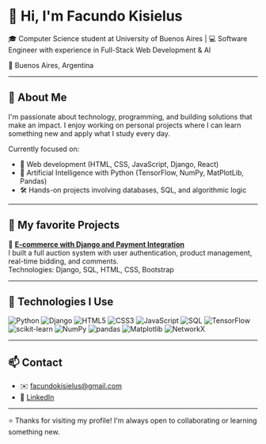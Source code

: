 # 👋 Hi, I'm Facundo Kisielus

🎓 Computer Science student at University of Buenos Aires | 💻 Software Engineer with experience in Full-Stack Web Development & AI 

📍 Buenos Aires, Argentina  

---

## 🚀 About Me

I'm passionate about technology, programming, and building solutions that make an impact. I enjoy working on personal projects where I can learn something new and apply what I study every day.

Currently focused on:

- 🔨 Web development (HTML, CSS, JavaScript, Django, React)
- 🤖 Artificial Intelligence with Python (TensorFlow, NumPy, MatPlotLib, Pandas)
- 🛠️ Hands-on projects involving databases, SQL, and algorithmic logic

---

## 📂 My favorite Projects

🔗 **[E-commerce with Django and Payment Integration](https://github.com/facuxrv/worldbuy-auction-platform)**  
I built a full auction system with user authentication, product management, real-time bidding, and comments.  
Technologies: Django, SQL, HTML, CSS, Bootstrap

---

## 🧰 Technologies I Use

![Python](https://img.shields.io/badge/Python-3776AB?style=flat&logo=python&logoColor=white)
![Django](https://img.shields.io/badge/Django-092E20?style=flat&logo=django&logoColor=white)
![HTML5](https://img.shields.io/badge/HTML5-E34F26?style=flat&logo=html5&logoColor=white)
![CSS3](https://img.shields.io/badge/CSS3-1572B6?style=flat&logo=css3&logoColor=white)
![JavaScript](https://img.shields.io/badge/JavaScript-F7DF1E?style=flat&logo=javascript&logoColor=black)
![SQL](https://img.shields.io/badge/SQL-4479A1?style=flat&logo=postgresql&logoColor=white)
![TensorFlow](https://img.shields.io/badge/TensorFlow-FF6F00?style=flat&logo=tensorflow&logoColor=white)
![scikit-learn](https://img.shields.io/badge/scikit--learn-F7931E?style=flat&logo=scikitlearn&logoColor=white)
![NumPy](https://img.shields.io/badge/NumPy-013243?style=flat&logo=numpy&logoColor=white)
![pandas](https://img.shields.io/badge/pandas-150458?style=flat&logo=pandas&logoColor=white)
![Matplotlib](https://img.shields.io/badge/Matplotlib-11557C?style=flat)
![NetworkX](https://img.shields.io/badge/NetworkX-000000?style=flat)

---

## 📫 Contact

- ✉️ facundokisielus@gmail.com  
- 💼 [LinkedIn](https://www.linkedin.com/in/facundo-kisielus-39819a228/)  

---

⭐ Thanks for visiting my profile! I'm always open to collaborating or learning something new.


